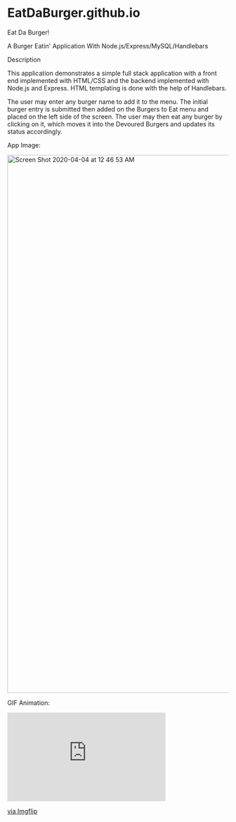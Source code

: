 # EatDaBurger.github.io

Eat Da Burger!

A Burger Eatin' Application With Node.js/Express/MySQL/Handlebars

Description

This application demonstrates a simple full stack application with a front end implemented with HTML/CSS and the backend implemented with Node.js and Express. HTML templating is done with the help of Handlebars.

The user may enter any burger name to add it to the menu. The initial burger entry is submitted then added on the Burgers to Eat menu and placed on the left side of the screen. The user may then eat any burger by clicking on it, which moves it into the Devoured Burgers and updates its status accordingly.


App Image:

<img width="1226" alt="Screen Shot 2020-04-04 at 12 46 53 AM" src="https://user-images.githubusercontent.com/58242373/78419053-b31f9580-760f-11ea-9d67-ba296f0df31f.png">



GIF Animation:
<div style="width:360px;max-width:100%;"><div style="height:0;padding-bottom:56.11%;position:relative;"><iframe width="360" height="202" style="position:absolute;top:0;left:0;width:100%;height:100%;" frameBorder="0" src="https://imgflip.com/embed/3vjh53"></iframe></div><p><a href="https://imgflip.com/gif/3vjh53">via Imgflip</a></p></div>



